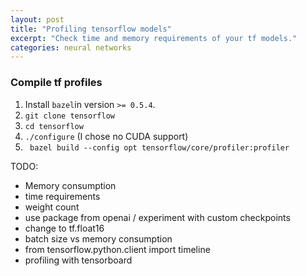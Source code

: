 ```yaml
---
layout: post
title: "Profiling tensorflow models"
excerpt: "Check time and memory requirements of your tf models."
categories: neural networks
---
```


### Compile tf profiles
1. Install `bazel`in version `>= 0.5.4`.
2. `git clone tensorflow`
3. `cd tensorflow`
4. `./configure` (I chose no CUDA support)
5. ` bazel build --config opt tensorflow/core/profiler:profiler`

TODO:
- Memory consumption
- time requirements
- weight count
- use package from openai / experiment with custom checkpoints
- change to tf.float16
- batch size vs memory consumption
- from tensorflow.python.client import timeline
- profiling with tensorboard
